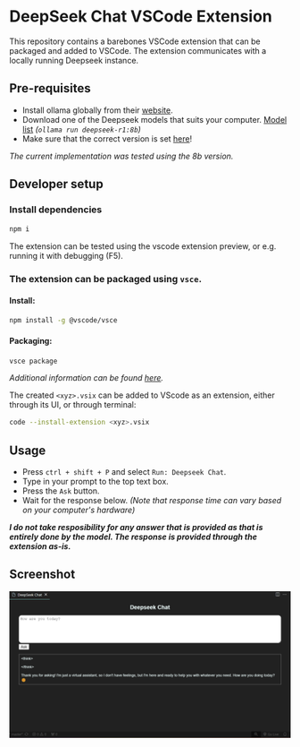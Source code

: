 # DeepSeek Chat VSCode Extension

This repository contains a barebones VSCode extension that can be packaged and added to VSCode.
The extension communicates with a locally running Deepseek instance.

## Pre-requisites

- Install ollama globally from their [website](https://ollama.com/).
- Download one of the Deepseek models that suits your computer. [Model list](https://ollama.com/library/deepseek-r1)
  _(`ollama run deepseek-r1:8b`)_
- Make sure that the correct version is set [here](./src/extension.ts#L19)!

_The current implementation was tested using the 8b version._

## Developer setup

### Install dependencies

```bash
npm i
```

The extension can be tested using the vscode extension preview, or e.g. running it with debugging (F5).

### The extension can be packaged using `vsce`.

#### Install:

```bash
npm install -g @vscode/vsce
```

#### Packaging:

```bash
vsce package
```

_Additional information can be found [here](https://code.visualstudio.com/api/working-with-extensions/publishing-extension#packaging-extensions)._

The created `<xyz>.vsix` can be added to VScode as an extension, either through its UI, or through terminal:

```bash
code --install-extension <xyz>.vsix
```

## Usage

- Press `ctrl + shift + P` and select `Run: Deepseek Chat`.
- Type in your prompt to the top text box.
- Press the `Ask` button.
- Wait for the response below. _(Note that response time can vary based on your computer's hardware)_

**_I do not take resposibility for any answer that is provided as that is entirely done by the model.
The response is provided through the extension as-is._**

## Screenshot

![screen](./assets/interface.png)
